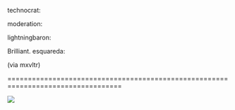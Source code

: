 <!--
id: 494193338
link: http://tumblr.atmos.org/post/494193338/technocrat-moderation-lightningbaron
slug: technocrat-moderation-lightningbaron
date: Sat Apr 03 2010 15:22:53 GMT-0700 (PDT)
publish: 2010-04-03
tags: 
title: technocrat:

moderation:

lightningbaron:

Brilliant.
esquareda:

(via mxvltr)




-->


technocrat:

moderation:

lightningbaron:

Brilliant.
esquareda:

(via mxvltr)




==================================================================================

![](http://www.tumblr.com/photo/1280/atmos/494193338/1/tumblr_kzmxcoQ7tK1qa3l8k)

